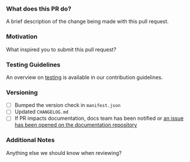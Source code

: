 <!-- *Note: Please remember to review the Datadog [Contribution Guidelines](https://github.com/DataDog/dd-agent/blob/master/CONTRIBUTING.md)
if you have not yet done so.* -->

### What does this PR do?

A brief description of the change being made with this pull request.

### Motivation

What inspired you to submit this pull request?

### Testing Guidelines

An overview on [testing](https://github.com/DataDog/dd-agent/blob/master/tests/README.md)
is available in our contribution guidelines.

### Versioning

- [ ] Bumped the version check in `manifest.json`
- [ ] Updated `CHANGELOG.md`
- [ ] If PR impacts documentation, docs team has been notified or [an issue has been opened on the documentation repository](https://github.com/DataDog/documentation/issues/new)

### Additional Notes

Anything else we should know when reviewing?
